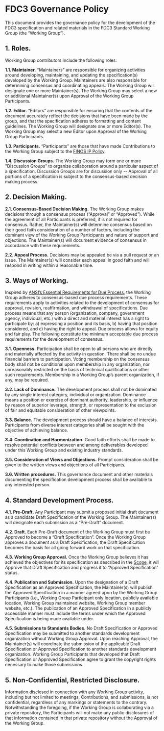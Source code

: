# FDC3 Governance Policy

This document provides the governance policy for the development of the FDC3 specification and related materials in the FDC3 Standard Working Group (the “Working Group”).

## 1.	Roles.

Working Group contributors include the following roles:

**1.1.	Maintainer.** “Maintainers” are responsible for organizing activities around developing, maintaining, and updating the specification(s) developed by the Working Group.  Maintainers are also responsible for determining consensus and coordinating appeals.  The Working Group will designate one or more Maintainer(s). The Working Group may select a new or additional Maintainer(s) upon Approval of the Working Group Participants.  

**1.2.	Editor.**  “Editors” are responsible for ensuring that the contents of the document accurately reflect the decisions that have been made by the group, and that the specification adheres to formatting and content guidelines. The Working Group will designate one or more Editor(s). The Working Group may select a new Editor upon Approval of the Working Group Participants.

**1.3.	Participants.**  “Participants” are those that have made Contributions to the Working Group subject to the [FINOS IP Policy](https://www.finos.org/hubfs/FINOS/governance/FINOS%20IP%20Policy.pdf).

**1.4. Discussion Groups.** The Working Group may form one or more "Discussion Groups" to organize collaboration around a particular aspect of a specification. Discussion Groups are for discussion only -- Approval of all portions of a specification is subject to the consensus-based decision making process.

## 2.	Decision Making.

**2.1.	Consensus-Based Decision Making.**  The Working Group makes decisions through a consensus process (“Approval” or “Approved”).  While the agreement of all Participants is preferred, it is not required for consensus.  Rather, the Maintainer(s) will determine consensus based on their good faith consideration of a number of factors, including the dominant view of the Working Group Participants and nature of support and objections.  The Maintainer(s) will document evidence of consensus in accordance with these requirements. 

**2.2.	Appeal Process.**  Decisions may be appealed be via a pull request or an issue. The Maintainer(s) will consider each appeal in good faith and will respond in writing within a reasonable time.

## 3.	Ways of Working.

Inspired by [ANSI’s Essential Requirements for Due Process](https://share.ansi.org/Shared%20Documents/Standards%20Activities/American%20National%20Standards/Procedures,%20Guides,%20and%20Forms/2020_ANSI_Essential_Requirements.pdf), the Working Group adheres to consensus-based due process requirements.  These requirements apply to activities related to the development of consensus for approval, revision, reaffirmation, and withdrawal of specifications.  Due process means that any person (organization, company, government agency, individual, etc.) with a direct and material interest has a right to participate by: a) expressing a position and its basis, b) having that position considered, and c) having the right to appeal. Due process allows for equity and fair play. The following constitute the minimum acceptable due process requirements for the development of consensus.

**3.1.	Openness.**  Participation shall be open to all persons who are directly and materially affected by the activity in question. There shall be no undue financial barriers to participation. Voting membership on the consensus body shall not be conditional upon membership in any organization, nor unreasonably restricted on the basis of technical qualifications or other such requirements.  Membership in a Working Group’s parent organization, if any, may be required.

**3.2.	Lack of Dominance.**  The development process shall not be dominated by any single interest category, individual or organization. Dominance means a position or exercise of dominant authority, leadership, or influence by reason of superior leverage, strength, or representation to the exclusion of fair and equitable consideration of other viewpoints.

**3.3.	Balance.**  The development process should have a balance of interests. Participants from diverse interest categories shall be sought with the objective of achieving balance.

**3.4.	Coordination and Harmonization.**  Good faith efforts shall be made to resolve potential conflicts between and among deliverables developed under this Working Group and existing industry standards.

**3.5.	Consideration of Views and Objections.**  Prompt consideration shall be given to the written views and objections of all Participants.

**3.6.	Written procedures.**  This governance document and other materials documenting the specification development process shall be available to any interested person.

## 4.	Standard Development Process.  

**4.1.	Pre-Draft.**  Any Participant may submit a proposed initial draft document as a candidate Draft Specification of the Working Group.  The Maintainer(s) will designate each submission as a “Pre-Draft” document.

**4.2.	Draft.**  Each Pre-Draft document of the Working Group must first be Approved to become a “Draft Specification”.  Once the Working Group approves a document as a Draft Specification, the Draft Specification becomes the basis for all going forward work on that specification.

**4.3.	Working Group Approval.**  Once the Working Group believes it has achieved the objectives for its specification as described in the [Scope](./SCOPE), it will Approve that Draft Specification and progress it to “Approved Specification” status. 

**4.4.	Publication and Submission.**  Upon the designation of a Draft Specification as an Approved Specification, the Maintainer(s) will publish the Approved Specification in a manner agreed upon by the Working Group Participants (i.e., Working Group Participant only location, publicly available location, Working Group maintained website, Working Group member website, etc.).  The publication of an Approved Specification in a publicly accessible manner must include the terms under which the Approved Specification is being made available under.

**4.5.	Submissions to Standards Bodies.**  No Draft Specification or Approved Specification may be submitted to another standards development organization without Working Group Approval. Upon reaching Approval, the Maintainer(s) will coordinate the submission of the applicable Draft Specification or Approved Specification to another standards development organization. Working Group Participants that developed that Draft Specification or Approved Specification agree to grant the copyright rights necessary to make those submissions.

## 5. Non-Confidential, Restricted Disclosure.

Information disclosed in connection with any Working Group activity, including but not limited to meetings, Contributions, and submissions, is not confidential, regardless of any markings or statements to the contrary.  Notwithstanding the foregoing, if the Working Group is collaborating via a private repository, the Participants will not make any public disclosures of that information contained in that private repository without the Approval of the Working Group.  
